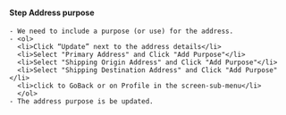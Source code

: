 #### Step Address purpose
	- We need to include a purpose (or use) for the address.
	- <ol>
	  <li>Click “Update” next to the address details</li>
	  <li>Select "Primary Address" and Click "Add Purpose"</li>
	  <li>Select "Shipping Origin Address" and Click "Add Purpose"</li>
	  <li>Select "Shipping Destination Address" and Click "Add Purpose"</li>
	  <li>click to GoBack or on Profile in the screen-sub-menu</li>
	  </ol>
	- The address purpose is be updated.